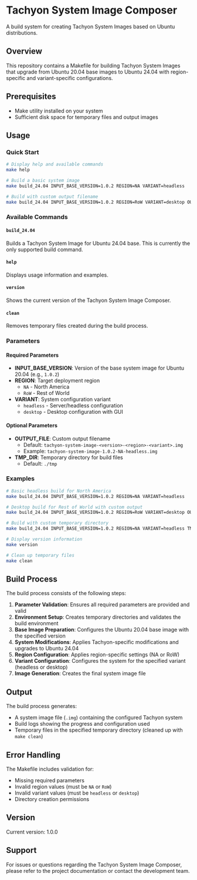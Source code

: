 # Tachyon System Image Composer

A build system for creating Tachyon System Images based on Ubuntu distributions.

## Overview

This repository contains a Makefile for building Tachyon System Images that upgrade from Ubuntu 20.04 base images to Ubuntu 24.04 with region-specific and variant-specific configurations.

## Prerequisites

- Make utility installed on your system
- Sufficient disk space for temporary files and output images

## Usage

### Quick Start

```bash
# Display help and available commands
make help

# Build a basic system image
make build_24.04 INPUT_BASE_VERSION=1.0.2 REGION=NA VARIANT=headless

# Build with custom output filename
make build_24.04 INPUT_BASE_VERSION=1.0.2 REGION=RoW VARIANT=desktop OUTPUT_FILE=my-image.img
```

### Available Commands

#### `build_24.04`
Builds a Tachyon System Image for Ubuntu 24.04 base. This is currently the only supported build command.

#### `help`
Displays usage information and examples.

#### `version`
Shows the current version of the Tachyon System Image Composer.

#### `clean`
Removes temporary files created during the build process.

### Parameters

#### Required Parameters

- **INPUT_BASE_VERSION**: Version of the base system image for Ubuntu 20.04 (e.g., `1.0.2`)
- **REGION**: Target deployment region
  - `NA` - North America
  - `RoW` - Rest of World
- **VARIANT**: System configuration variant
  - `headless` - Server/headless configuration
  - `desktop` - Desktop configuration with GUI

#### Optional Parameters

- **OUTPUT_FILE**: Custom output filename
  - Default: `tachyon-system-image-<version>-<region>-<variant>.img`
  - Example: `tachyon-system-image-1.0.2-NA-headless.img`
- **TMP_DIR**: Temporary directory for build files
  - Default: `./tmp`

### Examples

```bash
# Basic headless build for North America
make build_24.04 INPUT_BASE_VERSION=1.0.2 REGION=NA VARIANT=headless

# Desktop build for Rest of World with custom output
make build_24.04 INPUT_BASE_VERSION=1.0.2 REGION=RoW VARIANT=desktop OUTPUT_FILE=tachyon-desktop-row.img

# Build with custom temporary directory
make build_24.04 INPUT_BASE_VERSION=1.0.2 REGION=NA VARIANT=headless TMP_DIR=/tmp/tachyon-build

# Display version information
make version

# Clean up temporary files
make clean
```

## Build Process

The build process consists of the following steps:

1. **Parameter Validation**: Ensures all required parameters are provided and valid
2. **Environment Setup**: Creates temporary directories and validates the build environment
3. **Base Image Preparation**: Configures the Ubuntu 20.04 base image with the specified version
4. **System Modifications**: Applies Tachyon-specific modifications and upgrades to Ubuntu 24.04
5. **Region Configuration**: Applies region-specific settings (NA or RoW)
6. **Variant Configuration**: Configures the system for the specified variant (headless or desktop)
7. **Image Generation**: Creates the final system image file

## Output

The build process generates:
- A system image file (`.img`) containing the configured Tachyon system
- Build logs showing the progress and configuration used
- Temporary files in the specified temporary directory (cleaned up with `make clean`)

## Error Handling

The Makefile includes validation for:
- Missing required parameters
- Invalid region values (must be `NA` or `RoW`)
- Invalid variant values (must be `headless` or `desktop`)
- Directory creation permissions

## Version

Current version: 1.0.0

## Support

For issues or questions regarding the Tachyon System Image Composer, please refer to the project documentation or contact the development team.